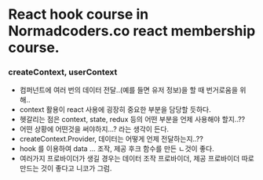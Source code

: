 # React hook course in Normadcoders.co react membership course.

### createContext, userContext

- 컴퍼넌트에 여러 번의 데이터 전달..(예를 들면 유저 정보)을 할 때 번거로움을 위해..
- context 활용이 react 사용에 굉장히 중요한 부분을 담당할 듯하다.
- 헷갈리는 점은 context, state, redux 등의 어떤 부분을 언제 사용해야 할지..??
- 어떤 상황에 어떤것을 써야하지...? 라는 생각이 든다.
- createContext.Provider, 데이터는 어떻게 언제 전달하는지..??
- hook 를 이용하여 data ... 조작, 제공 후크 함수를 만든 ㄴ것이 좋다.
- 여러가지 프로바이더가 생길 경우는 데이터 조작 프로바이더, 제공 프로바이더 따로 만드는 것이 좋다고 니코가 그럼.

